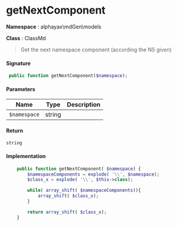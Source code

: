 
# getNextComponent

**Namespace**  : alphayax\mdGen\models

**Class** : ClassMd


> Get the next namespace component (according the NS given)


#### Signature

```php
 public function getNextComponent($namespace);
```

#### Parameters

| Name | Type | Description |
|---|---|---|
| `$namespace` | string |  |

#### Return

    string 

#### Implementation

```php
    public function getNextComponent( $namespace) {
        $namespaceComponents = explode( '\\', $namespace);
        $class_x = explode( '\\', $this->class);

        while( array_shift( $namespaceComponents)){
            array_shift( $class_x);
        }

        return array_shift( $class_x);
    }

```
